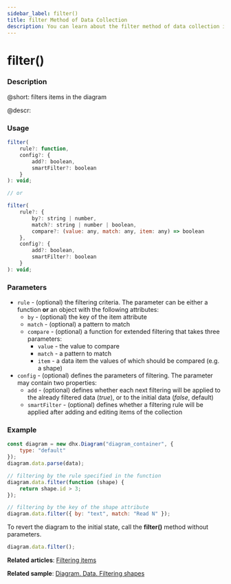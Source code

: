 ```yaml
---
sidebar_label: filter()
title: filter Method of Data Collection
description: You can learn about the filter method of data collection in the documentation of the DHTMLX JavaScript Diagram library. Browse developer guides and API reference, try out code examples and live demos, and download a free 30-day evaluation version of DHTMLX Diagram.
---
```


# filter()

### Description

@short: filters items in the diagram

@descr:

### Usage

~~~js
filter(
	rule?: function, 
	config?: {
		add?: boolean,
		smartFilter?: boolean
	}
): void;

// or

filter(
	rule?: {
		by?: string | number,
		match?: string | number | boolean,
		compare?: (value: any, match: any, item: any) => boolean
	}, 
	config?: {
		add?: boolean,
		smartFilter?: boolean
	}
): void;
~~~

### Parameters

- `rule` - (optional) the filtering criteria. The parameter can be either a function **or** an object with the following attributes:
  - `by` - (optional) the key of the item attribute
  - `match` - (optional) a pattern to match
  - `compare` - (optional) a function for extended filtering that takes three parameters:
    - `value` - the value to compare
    - `match` - a pattern to match
    - `item` - a data item the values of which should be compared (e.g. a shape)
- `config` - (optional) defines the parameters of filtering. The parameter may contain two properties:
  - `add` - (optional) defines whether each next filtering will be applied to the already filtered data (<i>true</i>), or to the initial data (<i>false</i>, default)
  - `smartFilter` - (optional) defines whether a filtering rule will be applied after adding and editing items of the collection

### Example

~~~js {7-9,12}
const diagram = new dhx.Diagram("diagram_container", {
    type: "default"
});
diagram.data.parse(data);

// filtering by the rule specified in the function
diagram.data.filter(function (shape) {
    return shape.id > 3;
});

// filtering by the key of the shape attribute
diagram.data.filter({ by: "text", match: "Read N" });
~~~

To revert the diagram to the initial state, call the **filter()** method without parameters.

~~~js
diagram.data.filter();
~~~

**Related articles**:  [Filtering items](../../../guides/manipulating_items/#filtering-items)

**Related sample**: [Diagram. Data. Filtering shapes](https://snippet.dhtmlx.com/tm43bsgn)